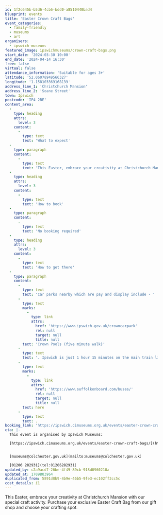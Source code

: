 ```yaml
---
id: 1f2c645b-b5d6-4cb6-bdd0-a8510440bad4
blueprint: events
title: 'Easter Crown Craft Bags'
event_categories:
  - family-friendly
  - museums
  - art
organisers:
  - ipswich-museums
featured_image: ipswichmuseums/crown-craft-bags.png
start_date: '2024-03-30 10:00'
end_date: '2024-04-14 16:30'
free: false
virtual: false
attendance_information: 'Suitable for ages 3+'
latitude: '52.06078949566327'
longitude: '1.158103369168139'
address_line_1: 'Christchurch Mansion'
address_line_2: 'Soane Street'
town: Ipswich
postcode: 'IP4 2BE'
content_area:
  -
    type: heading
    attrs:
      level: 3
    content:
      -
        type: text
        text: 'What to expect'
  -
    type: paragraph
    content:
      -
        type: text
        text: 'This Easter, embrace your creativity at Christchurch Mansion with our special craft activity. Purchase your exclusive Easter Craft Bag from our gift shop and choose your crafting spot: either in the comfort of your own home or amidst the historic charm of our Mansion kitchen. Each Craft Bag is unique, filled with a delightful assortment of materials to help you design a splendid Easter crown. While the contents may vary, the promise of fun and creativity remains constant.'
  -
    type: heading
    attrs:
      level: 3
    content:
      -
        type: text
        text: 'How to book'
  -
    type: paragraph
    content:
      -
        type: text
        text: 'No booking required'
  -
    type: heading
    attrs:
      level: 3
    content:
      -
        type: text
        text: 'How to get there'
  -
    type: paragraph
    content:
      -
        type: text
        text: 'Car parks nearby which are pay and display include - '
      -
        type: text
        marks:
          -
            type: link
            attrs:
              href: 'https://www.ipswich.gov.uk/crowncarpark'
              rel: null
              target: null
              title: null
        text: 'Crown Pools (five minute walk)'
      -
        type: text
        text: '. Ipswich is just 1 hour 15 minutes on the main train line from London to Norwich.  Arriving at Ipswich Station the museum is approximately 20 minute walk or short bus ride to the town centre. The museum is a five minute walk from Tower Ramparts bus station in the town centre - see the latest bus timetables '
      -
        type: text
        marks:
          -
            type: link
            attrs:
              href: 'https://www.suffolkonboard.com/buses/'
              rel: null
              target: null
              title: null
        text: here
      -
        type: text
        text: .
booking_link: 'https://ipswich.cimuseums.org.uk/events/easter-crown-craft-bags/'
cta: |-
  This event is organised by Ipswich Museums:

  [https://ipswich.cimuseums.org.uk/events/easter-crown-craft-bags/](https://ipswich.cimuseums.org.uk/events/easter-crown-craft-bags/) 


  [museums@colchester.gov.uk](mailto:museums@colchester.gov.uk)

  [01206 282931](tel:01206282931)
updated_by: c2a9acd7-26be-4f49-89cb-918d0960210a
updated_at: 1709803964
duplicated_from: 5891d8b9-4b9e-46b5-9fe3-ec102ff2cc5c
cost_details: £1
---
```

This Easter, embrace your creativity at Christchurch Mansion with our special craft activity. Purchase your exclusive Easter Craft Bag from our gift shop and choose your crafting spot.